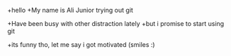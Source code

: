 +hello
+My name is Ali Junior 
trying out git

+Have been busy with other distraction lately
  +but i promise to start using git

   +its funny tho, let me say i got motivated (smiles :)
